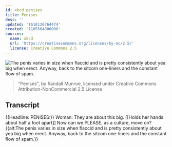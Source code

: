 ```yaml
---
id: xkcd.penises
title: Penises
desc: ''
updated: '1616126764474'
created: '1165564800000'
sources:
  name: xkcd
  url: 'https://creativecommons.org/licenses/by-nc/2.5/'
  license: Creative Commons 2.5
---
```

![The penis varies in size when flaccid and is pretty consistently about yea big when erect.  Anyway, back to the sitcom one-liners and the constant flow of spam.](https://imgs.xkcd.com/comics/penises.png)
> "Penises", by Randall Munroe, licensed under Creative Commons Attribution-NonCommercial 2.5 License

## Transcript
{{Headline: PENISES:}}
Woman: They are about this big.
[[Holds her hands about half a foot apart]]
Now can we PLEASE, as a culture, move on?
{{alt:The penis varies in size when flaccid and is pretty consistently about yea big when erect.  Anyway, back to the sitcom one-liners and the constant flow of spam.}}
